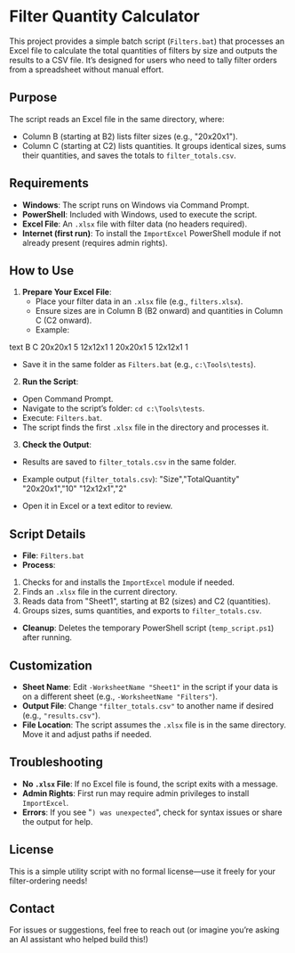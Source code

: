 # Filter Quantity Calculator

This project provides a simple batch script (`Filters.bat`) that processes an Excel file to calculate the total quantities of filters by size and outputs the results to a CSV file. It’s designed for users who need to tally filter orders from a spreadsheet without manual effort.

## Purpose

The script reads an Excel file in the same directory, where:
- Column B (starting at B2) lists filter sizes (e.g., "20x20x1").
- Column C (starting at C2) lists quantities.
It groups identical sizes, sums their quantities, and saves the totals to `filter_totals.csv`.

## Requirements

- **Windows**: The script runs on Windows via Command Prompt.
- **PowerShell**: Included with Windows, used to execute the script.
- **Excel File**: An `.xlsx` file with filter data (no headers required).
- **Internet (first run)**: To install the `ImportExcel` PowerShell module if not already present (requires admin rights).

## How to Use

1. **Prepare Your Excel File**:
   - Place your filter data in an `.xlsx` file (e.g., `filters.xlsx`).
   - Ensure sizes are in Column B (B2 onward) and quantities in Column C (C2 onward).
   - Example:

text
B      C
20x20x1 5
12x12x1 1
20x20x1 5
12x12x1 1


- Save it in the same folder as `Filters.bat` (e.g., `c:\Tools\tests`).

2. **Run the Script**:

- Open Command Prompt.
- Navigate to the script’s folder: `cd c:\Tools\tests`.
- Execute: `Filters.bat`.
- The script finds the first `.xlsx` file in the directory and processes it.

3. **Check the Output**:

- Results are saved to `filter_totals.csv` in the same folder.
- Example output (`filter_totals.csv`):
"Size","TotalQuantity"
"20x20x1","10"
"12x12x1","2"

- Open it in Excel or a text editor to review.

## Script Details

- **File**: `Filters.bat`
- **Process**:
 1. Checks for and installs the `ImportExcel` module if needed.
 2. Finds an `.xlsx` file in the current directory.
 3. Reads data from "Sheet1", starting at B2 (sizes) and C2 (quantities).
 4. Groups sizes, sums quantities, and exports to `filter_totals.csv`.
- **Cleanup**: Deletes the temporary PowerShell script (`temp_script.ps1`) after running.

## Customization

- **Sheet Name**: Edit `-WorksheetName "Sheet1"` in the script if your data is on a different sheet (e.g., `-WorksheetName "Filters"`).
- **Output File**: Change `"filter_totals.csv"` to another name if desired (e.g., `"results.csv"`).
- **File Location**: The script assumes the `.xlsx` file is in the same directory. Move it and adjust paths if needed.

## Troubleshooting

- **No `.xlsx` File**: If no Excel file is found, the script exits with a message.
- **Admin Rights**: First run may require admin privileges to install `ImportExcel`.
- **Errors**: If you see "`) was unexpected`", check for syntax issues or share the output for help.

## License

This is a simple utility script with no formal license—use it freely for your filter-ordering needs!

## Contact

For issues or suggestions, feel free to reach out (or imagine you’re asking an AI assistant who helped build this!)